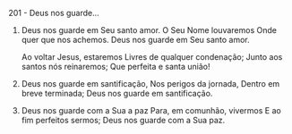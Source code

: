 201 - Deus nos guarde...

1. Deus nos guarde em Seu santo amor.
   O Seu Nome louvaremos
   Onde quer que nos achemos.
   Deus nos guarde em Seu santo amor.

   Ao voltar Jesus, estaremos
   Livres de qualquer condenação;
   Junto aos santos nós reinaremos;
   Que perfeita e santa união!

2. Deus nos guarde em santificação,
   Nos perigos da jornada,
   Dentro em breve terminada;
   Deus nos guarde em santificação.

3. Deus nos guarde com a Sua a paz
   Para, em comunhão, vivermos
   E ao fim perfeitos sermos;
   Deus nos guarde com a Sua paz.
